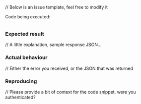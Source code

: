 // Below is an issue template, feel free to modify it

Code being executed:

```js

```

### Expected result

// A little explanation, sample response JSON...

### Actual behaviour

// Either the error you received, or the JSON that was returned

### Reproducing

// Please provide a bit of context for the code snippet, were you authenticated?
